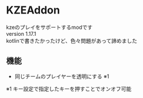 # KZEAddon
kzeのプレイをサポートするmodです  
version 1.17.1  
kotlinで書きたかったけど、色々問題があって諦めました  

## 機能
 - 同じチームのプレイヤーを透明にする ※1

※1 キー設定で指定したキーを押すことでオンオフ可能